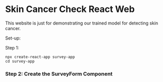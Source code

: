 # Skin Cancer Check React Web


This website is just for demonstrating our trained model for detecting skin cancer.


Set-up:

Step 1:

```
npx create-react-app survey-app
cd survey-app
```

### Step 2: Create the SurveyForm Component
